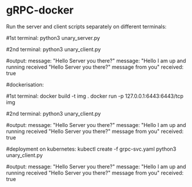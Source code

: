 # gRPC-docker

Run the server and client scripts separately on different terminals:

#1st terminal:
python3 unary_server.py

#2nd terminal:
python3 unary_client.py

#output:
message: "Hello Server you there?"
message: "Hello I am up and running received \"Hello Server you there?\" message from you"
received: true

#dockerisation:

#1st terminal:
docker build -t img .
docker run -p 127.0.0.1:6443:6443/tcp img

#2nd terminal:
python3 unary_client.py

#output:
message: "Hello Server you there?"
message: "Hello I am up and running received \"Hello Server you there?\" message from you"
received: true

#deployment on kubernetes:
kubectl create -f grpc-svc.yaml
python3 unary_client.py

#output:
message: "Hello Server you there?"
message: "Hello I am up and running received \"Hello Server you there?\" message from you"
received: true




